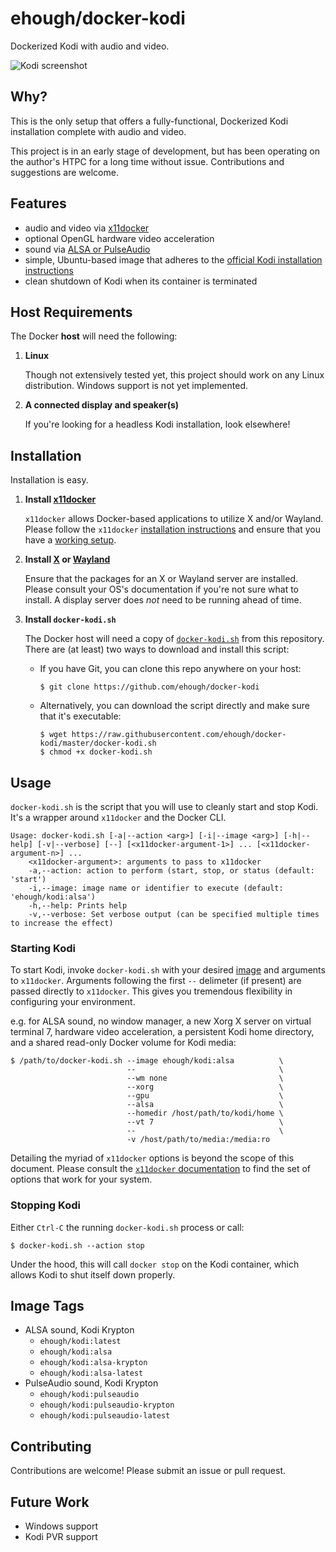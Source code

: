 # ehough/docker-kodi

Dockerized Kodi with audio and video.

![Kodi screenshot](https://kodi.wiki/images/3/33/Estuary-home.jpg "Kodi screenshot")

## Why?

This is the only setup that offers a fully-functional, Dockerized Kodi installation complete with audio and video.

This project is in an early stage of development, but has been operating on the author's HTPC for a long time without issue. Contributions and suggestions are welcome.

## Features

* audio and video via [x11docker](https://github.com/mviereck/x11docker/)
* optional OpenGL hardware video acceleration
* sound via [ALSA or PulseAudio](https://kodi.wiki/view/Linux_audio)
* simple, Ubuntu-based image that adheres to the [official Kodi installation instructions](https://kodi.wiki/view/HOW-TO:Install_Kodi_for_Linux#Installing_Kodi_on_Ubuntu-based_distributions)
* clean shutdown of Kodi when its container is terminated

## Host Requirements

The Docker **host** will need the following:

1. **Linux**

   Though not extensively tested yet, this project should work on any Linux distribution. Windows support is not yet implemented.
   
1. **A connected display and speaker(s)**

   If you're looking for a headless Kodi installation, look elsewhere!
   
## Installation

Installation is easy.
   
1. **Install [x11docker](https://github.com/mviereck/x11docker/)**

   `x11docker` allows Docker-based applications to utilize X and/or Wayland. Please follow the `x11docker` [installation instructions](https://github.com/mviereck/x11docker#installation) and ensure that you have a [working setup](https://github.com/mviereck/x11docker#examples).
   
1. **Install [X](https://www.x.org/) or [Wayland](https://wayland.freedesktop.org/)**

   Ensure that the packages for an X or Wayland server are installed. Please consult your OS's documentation if you're not sure what to install. A display server does *not* need to be running ahead of time.
   
1. **Install `docker-kodi.sh`**
   
   The Docker host will need a copy of [`docker-kodi.sh`](https://github.com/ehough/docker-kodi/blob/master/docker-kodi.sh) from this repository. There are (at least) two ways
   to download and install this script:
   
   * If you have Git, you can clone this repo anywhere on your host:
   
         $ git clone https://github.com/ehough/docker-kodi
       
   * Alternatively, you can download the script directly and make sure that it's executable:
   
         $ wget https://raw.githubusercontent.com/ehough/docker-kodi/master/docker-kodi.sh
         $ chmod +x docker-kodi.sh
       
## Usage

`docker-kodi.sh` is the script that you will use to cleanly start and stop Kodi. It's a wrapper around `x11docker` and the Docker CLI.

    Usage: docker-kodi.sh [-a|--action <arg>] [-i|--image <arg>] [-h|--help] [-v|--verbose] [--] [<x11docker-argument-1>] ... [<x11docker-argument-n>] ...
        <x11docker-argument>: arguments to pass to x11docker
        -a,--action: action to perform (start, stop, or status (default: 'start')
        -i,--image: image name or identifier to execute (default: 'ehough/kodi:alsa')
        -h,--help: Prints help
        -v,--verbose: Set verbose output (can be specified multiple times to increase the effect)

### Starting Kodi

To start Kodi, invoke `docker-kodi.sh` with your desired [image](#image-tags) and arguments to `x11docker`. Arguments following the first `--` delimeter (if present) are passed directly to `x11docker`.
This gives you tremendous flexibility in configuring your environment.

e.g. for ALSA sound, no window manager, a new Xorg X server on virtual terminal 7, hardware video acceleration, a persistent Kodi home directory, and a shared read-only Docker volume for Kodi media:

    $ /path/to/docker-kodi.sh --image ehough/kodi:alsa          \
                              --                                \
                              --wm none                         \
                              --xorg                            \
                              --gpu                             \
                              --alsa                            \
                              --homedir /host/path/to/kodi/home \
                              --vt 7                            \
                              --                                \
                              -v /host/path/to/media:/media:ro
                            
Detailing the myriad of `x11docker` options is beyond the scope of this document. Please consult the [`x11docker` documentation](https://github.com/mviereck/x11docker/) to find the set of options that work for your system.

### Stopping Kodi

Either `Ctrl-C` the running `docker-kodi.sh` process or call:

    $ docker-kodi.sh --action stop

Under the hood, this will call `docker stop` on the Kodi container, which allows Kodi to shut itself down properly.

## Image Tags

* ALSA sound, Kodi Krypton
  * `ehough/kodi:latest`
  * `ehough/kodi:alsa`
  * `ehough/kodi:alsa-krypton`
  * `ehough/kodi:alsa-latest`
* PulseAudio sound, Kodi Krypton
  * `ehough/kodi:pulseaudio`
  * `ehough/kodi:pulseaudio-krypton`
  * `ehough/kodi:pulseaudio-latest`

## Contributing

Contributions are welcome! Please submit an issue or pull request.

## Future Work

* Windows support
* Kodi PVR support